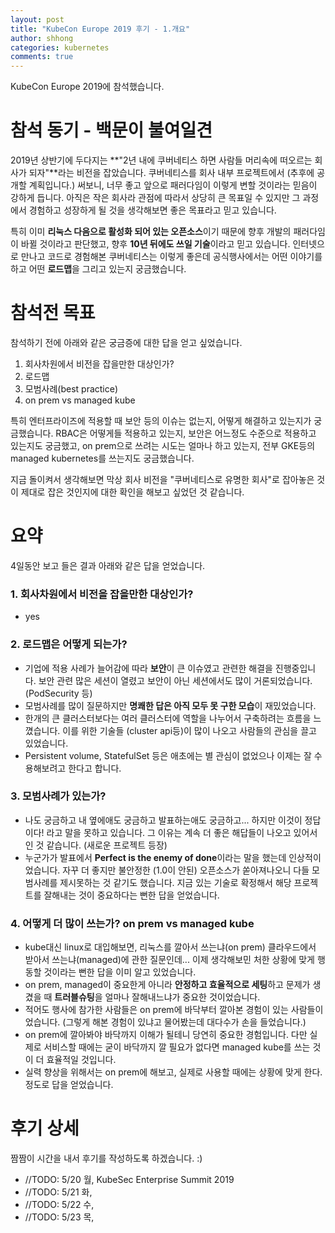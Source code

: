 ```yaml
---
layout: post
title: "KubeCon Europe 2019 후기 - 1.개요"
author: shhong
categories: kubernetes
comments: true
---
```


KubeCon Europe 2019에 참석했습니다.

# 참석 동기 - 백문이 불여일견

2019년 상반기에 두다지는 **"2년 내에 쿠버네티스 하면 사람들 머리속에 떠오르는 회사가 되자"**라는 비전을 잡았습니다.
쿠버네티스를 회사 내부 프로젝트에서 (추후에 공개할 계획입니다.) 써보니, 너무 좋고 앞으로 패러다임이 이렇게 변할 것이라는 믿음이
강하게 듭니다. 아직은 작은 회사라 관점에 따라서 상당히 큰 목표일 수 있지만 그 과정에서 경험하고 성장하게 될 것을 생각해보면 좋은 목표라고 믿고 있습니다.

특히 이미 **리눅스 다음으로 활성화 되어 있는 오픈소스**이기 때문에 향후 개발의 패러다임이 바뀔 것이라고 판단했고,
향후 **10년 뒤에도 쓰일 기술**이라고 믿고 있습니다. 인터넷으로 만나고 코드로 경험해본 쿠버네티스는 이렇게 좋은데 공식행사에서는
어떤 이야기를 하고 어떤 **로드맵**을 그리고 있는지 궁금했습니다.

# 참석전 목표

참석하기 전에 아래와 같은 궁금증에 대한 답을 얻고 싶었습니다.

1. 회사차원에서 비전을 잡을만한 대상인가?
2. 로드맵
3. 모범사례(best practice)
4. on prem vs managed kube

특히 엔터프라이즈에 적용할 때 보안 등의 이슈는 없는지, 어떻게 해결하고 있는지가 궁금했습니다. RBAC은 어떻게들 적용하고 있는지, 보안은 어느정도 수준으로 적용하고 있는지도 궁금했고, on prem으로 쓰려는 시도는 얼마나 하고 있는지, 전부 GKE등의 managed kubernetes를 쓰는지도 궁금했습니다.

지금 돌이켜서 생각해보면 막상 회사 비전을 "쿠버네티스로 유명한 회사"로 잡아놓은 것이 제대로 잡은 것인지에 대한 확인을 해보고 싶었던 것 같습니다.

# 요약

4일동안 보고 들은 결과 아래와 같은 답을 얻었습니다.

### 1. 회사차원에서 비전을 잡을만한 대상인가?

- yes

### 2. 로드맵은 어떻게 되는가?

- 기업에 적용 사례가 늘어감에 따라 **보안**이 큰 이슈였고 관련한 해결을 진행중입니다. 보안 관련 많은 세션이 열렸고 보안이 아닌 세션에서도 많이 거론되었습니다. (PodSecurity 등)
- 모범사례를 많이 질문하지만 **명쾌한 답은 아직 모두 못 구한 모습**이 재밌었습니다.
- 한개의 큰 클러스터보다는 여러 클러스터에 역할을 나누어서 구축하려는 흐름을 느꼈습니다. 이를 위한 기술들 (cluster api등)이 많이 나오고 사람들의 관심을 끌고 있었습니다.
- Persistent volume, StatefulSet 등은 애초에는 별 관심이 없었으나 이제는 잘 수용해보려고 한다고 합니다.

### 3. 모범사례가 있는가?

- 나도 궁금하고 내 옆에애도 궁금하고 발표하는애도 궁금하고... 하지만 이것이 정답이다! 라고 말을 못하고 있습니다. 그 이유는 계속 더 좋은 해답들이 나오고 있어서 인 것 같습니다. (새로운 프로젝트 등장)
- 누군가가 발표에서 **Perfect is the enemy of done**이라는 말을 했는데 인상적이었습니다. 자꾸 더 좋지만 불안정한 (1.0이 안된) 오픈소스가 쏟아져나오니 다들 모범사례를 제시못하는 것 같기도 했습니다. 지금 있는 기술로 확정해서 해당 프로젝트를 잘해내는 것이 중요하다는 뻔한 답을 얻었습니다.

### 4. 어떻게 더 많이 쓰는가? on prem vs managed kube

- kube대신 linux로 대입해보면, 리눅스를 깔아서 쓰는냐(on prem) 클라우드에서 받아서 쓰는냐(managed)에 관한 질문인데... 이제 생각해보민 처한 상황에 맞게 행동할 것이라는 뻔한 답을 이미 알고 있었습니다.
- on prem, managed이 중요한게 아니라 **안정하고 효율적으로 세팅**하고 문제가 생겼을 때 **트러블슈팅**을 얼마나 잘해내느냐가 중요한 것이었습니다.
- 적어도 행사에 참가한 사람들은 on prem에 바닥부터 깔아본 경험이 있는 사람들이었습니다. (그렇게 해본 경험이 있냐고 물어봤는데 대다수가 손을 들었습니다.)
- on prem에 깔아봐야 바닥까지 이해가 될테니 당연히 중요한 경험입니다. 다만 실제로 서비스할 때에는 굳이 바닥까지 깔 필요가 없다면 managed kube를 쓰는 것이 더 효율적일 것입니다.
- 실력 향상을 위해서는 on prem에 해보고, 실제로 사용할 때에는 상황에 맞게 한다. 정도로 답을 얻었습니다.

# 후기 상세

짬짬이 시간을 내서 후기를 작성하도록 하겠습니다. :)

- //TODO: 5/20 월, KubeSec Enterprise Summit 2019
- //TODO: 5/21 화,
- //TODO: 5/22 수,
- //TODO: 5/23 목,
